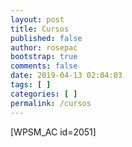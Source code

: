 ```yaml
---
layout: post
title: Cursos
published: false
author: rosepac
bootstrap: true
comments: false
date: 2019-04-13 02:04:03
tags: [ ]
categories: [ ]
permalink: /cursos
---
```

[WPSM_AC id=2051]